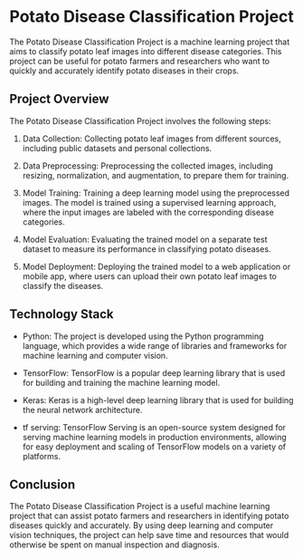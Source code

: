
# Potato Disease Classification Project

The Potato Disease Classification Project is a machine learning project that aims to classify potato leaf images into different disease categories. This project can be useful for potato farmers and researchers who want to quickly and accurately identify potato diseases in their crops.

## Project Overview

The Potato Disease Classification Project involves the following steps:

1. Data Collection: Collecting potato leaf images from different sources, including public datasets and personal collections.

2. Data Preprocessing: Preprocessing the collected images, including resizing, normalization, and augmentation, to prepare them for training.

3. Model Training: Training a deep learning model using the preprocessed images. The model is trained using a supervised learning approach, where the input images are labeled with the corresponding disease categories.

4. Model Evaluation: Evaluating the trained model on a separate test dataset to measure its performance in classifying potato diseases.

5. Model Deployment: Deploying the trained model to a web application or mobile app, where users can upload their own potato leaf images to classify the diseases.

## Technology Stack

* Python: The project is developed using the Python programming language, which provides a wide range of libraries and frameworks for machine learning and computer vision.

* TensorFlow: TensorFlow is a popular deep learning library that is used for building and training the machine learning model.

* Keras: Keras is a high-level deep learning library that is used for building the neural network architecture.

* tf serving: TensorFlow Serving is an open-source system designed for serving machine learning models in production environments, allowing for easy deployment and scaling of TensorFlow models on a variety of platforms.

## Conclusion

The Potato Disease Classification Project is a useful machine learning project that can assist potato farmers and researchers in identifying potato diseases quickly and accurately. By using deep learning and computer vision techniques, the project can help save time and resources that would otherwise be spent on manual inspection and diagnosis.



